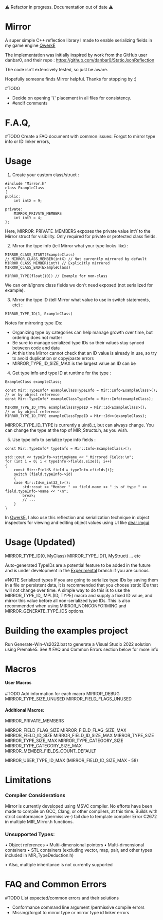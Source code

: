 ⚠️ Refactor in progress. Documentation out of date ⚠️

# Mirror
A super simple C++ reflection library I made to enable serializing fields in my game engine [QwerkE](https://github.com/AaronAppel/QwerkE)

The implementation was initially inspired by work from the GitHub user danbar0, and their repo : https://github.com/danbar0/StaticJsonReflection

The code isn't extensively tested, so just be aware.

Hopefully someone finds Mirror helpful.
Thanks for stopping by :)

#TODO 
- Decide on opening '{' placement in all files for consistency.
- \#endif comments

# F.A.Q,
\#TODO Create a FAQ document with common issues: Forgot to mirror type info or ID linker errors, 
# Usage
1. Create your custom class/struct :

```
#include "Mirror.h"
class ExampleClass
{
public:
	int intX = 9;

private:
	MIRROR_PRIVATE_MEMBERS
	int intY = 4;
};
```

Here, MIRROR_PRIVATE_MEMBERS exposes the private value intY to the Mirror struct for visibility. Only required for private or protected class fields.

2. Mirror the type info (tell Mirror what your type looks like) :

```
MIRROR_CLASS_START(ExampleClass)
// MIRROR_CLASS_MEMBER(intX) // Not currently mirrored by default
MIRROR_CLASS_MEMBER(intY) // Explicitly mirrored
MIRROR_CLASS_END(ExampleClass)

MIRROR_TYPE(float[10]) // Example for non-class
```

We can omit/ignore class fields we don't need exposed (not serialized for example).

3. Mirror the type ID (tell Mirror what value to use in switch statements, etc) :
```
MIRROR_TYPE_ID(1, ExampleClass)
```
Notes for mirroring type IDs:
- Organizing type by categories can help manage growth over time, but ordering does not matter
- Be sure to manage serialized type IDs so their values stay synced between code and data
- At this time Mirror cannot check that an ID value is already in use, so try to avoid duplication or copy/paste errors
- MIRROR_TYPE_ID_SIZE_MAX is the largest value an ID can be

4. Get type info and type ID at runtime for the type :
```
ExampleClass exampleClass;

const Mir::TypeInfo* exampleClassTypeInfo = Mir::Info<ExampleClass>();
// or by object reference
const Mir::TypeInfo* exampleClassTypeInfo = Mir::Info(exampleClass);

MIRROR_TYPE_ID_TYPE exampleClassTypeID = Mir::Id<ExampleClass>();
// or by object reference
MIRROR_TYPE_ID_TYPE exampleClassTypeID = Mir::Id<>(exampleClass);
```
MIRROR_TYPE_ID_TYPE is currently a uint8_t, but can always change.
You can change the type at the top of MIR_Structs.h, as you wish.

5. Use type info to serialize type info fields :
```
const Mir::TypeInfo* typeInfo = Mir::Info<ExampleClass>();

std::cout << typeInfo->stringName << " Mirrored Fields:\n";
for (int i = 0; i < typeInfo->fields.size(); i++)
{
	const Mir::Field& field = typeInfo->fields[i];
	switch (field.typeInfo->id)
	{
	case Mir::Id<m_int32_t>():
		std::cout << "Member " << field.name << " is of type " << field.typeInfo->name << "\n";
		break;
		// ...
	}
}
```
In [QwerkE](https://github.com/AaronAppel/QwerkE), I also use this reflection and serialization technique in object inspectors for viewing and editing object values using UI like [dear imgui](https://github.com/ocornut/imgui)

# Usage (Updated)
MIRROR_TYPE_ID(0, MyClass)
MIRROR_TYPE_ID(1, MyStruct)
... etc

Auto-generated TypeIDs are a potential feature to be added in the future and is under development in the [Experimental](https://github.com/AaronAppel/Mirror/tree/Experimental) branch if you are curious.

\#NOTE Serialized types
If you are going to serialize type IDs by saving them in a file or persistent data, it is recommended that you choose static IDs that will not change over time. A simple way to do this is to use the MIRROR_TYPE_ID_IMPL(ID, TYPE) macro and supply a fixed ID value, and mirror this value before all non-serialized type IDs. This is also recommended when using MIRROR_NONCONFORMING and MIRROR_GENERATE_TYPE_IDS options.

# Building the examples project
Run Generate-Win-Vs2022.bat to generate a Visual Studio 2022 solution using Premake5.
See # FAQ and Common Errors section below for more info
# Macros
#### User Macros
#TODO Add information for each macro
MIRROR_DEBUG
MIRROR_TYPE_SIZE_UNUSED
MIRROR_FIELD_FLAGS_UNUSED

#### Additional Macros:
MIRROR_PRIVATE_MEMBERS

MIRROR_FIELD_FLAG_SIZE
MIRROR_FIELD_FLAG_SIZE_MAX
MIRROR_FIELD_ID_SIZE
MIRROR_FIELD_ID_SIZE_MAX
MIRROR_TYPE_SIZE
MIRROR_TYPE_SIZE_MAX
MIRROR_TYPE_CATEGORY_SIZE
MIRROR_TYPE_CATEGORY_SIZE_MAX
MIRROR_MEMBER_FIELDS_COUNT_DEFAULT

MIRROR_USER_TYPE_ID_MAX (MIRROR_FIELD_ID_SIZE_MAX - 58)
# Limitations
### Compiler Considerations
Mirror is currently developed using MSVC compiler. No efforts have been made to compile on GCC, Clang, or other compilers, at this time.
Builds with strict conformance (/permissive-) fail due to template compiler Error C2672 in multiple MIR_Mirror.h functions.
### Unsupported Types:
• Object references
• Multi-dimensional pointers
• Multi-dimensional containers
• STL containers (excluding vector, map, pair, and other types included in MIR_TypeDeduction.h)

• Also, multiple inheritance is not currently supported

# FAQ and Common Errors
#TODO List expected/common errors and their solutions
- Conformance command line argument /permissive compile errors
- Missing/forgot to mirror type or mirror type id linker errors
